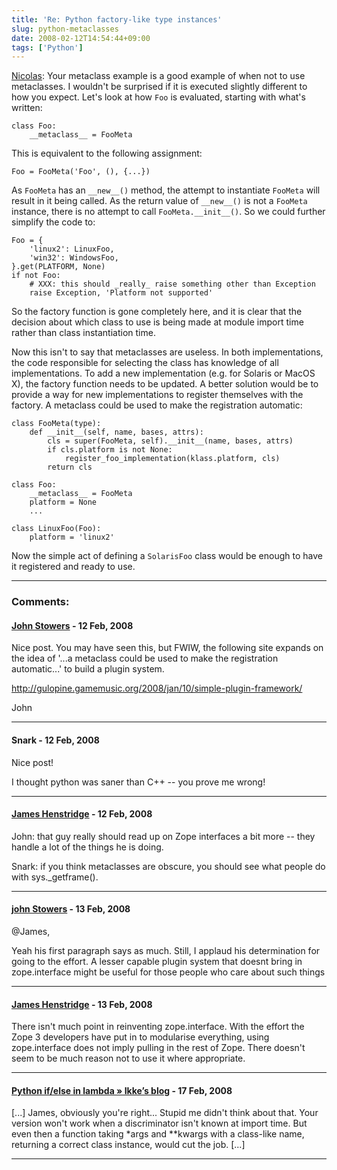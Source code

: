 ```yaml
---
title: 'Re: Python factory-like type instances'
slug: python-metaclasses
date: 2008-02-12T14:54:44+09:00
tags: ['Python']
---
```


[Nicolas](http://eikke.com/python-factory-like-type-instances/ "Python factory-like type instances"):
Your metaclass example is a good example of when not to use metaclasses.
I wouldn\'t be surprised if it is executed slightly different to how you
expect. Let\'s look at how `Foo` is evaluated, starting with what\'s
written:

    class Foo:
        __metaclass__ = FooMeta

This is equivalent to the following assignment:

    Foo = FooMeta('Foo', (), {...})

As `FooMeta` has an `__new__()` method, the attempt to instantiate
`FooMeta` will result in it being called. As the return value of
`__new__()` is not a `FooMeta` instance, there is no attempt to call
`FooMeta.__init__()`. So we could further simplify the code to:

    Foo = {
        'linux2': LinuxFoo,
        'win32': WindowsFoo,
    }.get(PLATFORM, None)
    if not Foo:
        # XXX: this should _really_ raise something other than Exception
        raise Exception, 'Platform not supported'

So the factory function is gone completely here, and it is clear that
the decision about which class to use is being made at module import
time rather than class instantiation time.

Now this isn\'t to say that metaclasses are useless. In both
implementations, the code responsible for selecting the class has
knowledge of all implementations. To add a new implementation (e.g. for
Solaris or MacOS X), the factory function needs to be updated. A better
solution would be to provide a way for new implementations to register
themselves with the factory. A metaclass could be used to make the
registration automatic:

    class FooMeta(type):
        def __init__(self, name, bases, attrs):
            cls = super(FooMeta, self).__init__(name, bases, attrs)
            if cls.platform is not None:
                register_foo_implementation(klass.platform, cls)
            return cls

    class Foo:
        __metaclass__ = FooMeta
        platform = None
        ...

    class LinuxFoo(Foo):
        platform = 'linux2'

Now the simple act of defining a `SolarisFoo` class would be enough to
have it registered and ready to use.

---
### Comments:
#### [John Stowers](http://www.johnstowers.co.nz) - <time datetime="2008-02-12 14:42:42">12 Feb, 2008</time>

Nice post. You may have seen this, but FWIW, the following site expands
on the idea of \'\...a metaclass could be used to make the registration
automatic\...\' to build a plugin system.

http://gulopine.gamemusic.org/2008/jan/10/simple-plugin-framework/

John

---
#### Snark - <time datetime="2008-02-12 15:50:06">12 Feb, 2008</time>

Nice post!

I thought python was saner than C++ \-- you prove me wrong!

---
#### [James Henstridge](http://blogs.gnome.org/jamesh/) - <time datetime="2008-02-12 21:13:58">12 Feb, 2008</time>

John: that guy really should read up on Zope interfaces a bit more \--
they handle a lot of the things he is doing.

Snark: if you think metaclasses are obscure, you should see what people
do with sys.\_getframe().

---
#### [john Stowers](http://www.johnstowers.co.nz) - <time datetime="2008-02-13 08:47:48">13 Feb, 2008</time>

\@James,

Yeah his first paragraph says as much. Still, I applaud his
determination for going to the effort. A lesser capable plugin system
that doesnt bring in zope.interface might be useful for those people who
care about such things

---
#### [James Henstridge](http://blogs.gnome.org/jamesh/) - <time datetime="2008-02-13 10:39:14">13 Feb, 2008</time>

There isn\'t much point in reinventing zope.interface. With the effort
the Zope 3 developers have put in to modularise everything, using
zope.interface does not imply pulling in the rest of Zope. There
doesn\'t seem to be much reason not to use it where appropriate.

---
#### [Python if/else in lambda &raquo; Ikke&#8217;s blog](http://eikke.com/python-ifelse-in-lambda/) - <time datetime="2008-02-17 05:47:24">17 Feb, 2008</time>

\[\...\] James, obviously you're right... Stupid me didn't think about
that. Your version won't work when a discriminator isn't known at import
time. But even then a function taking \*args and \*\*kwargs with a
class-like name, returning a correct class instance, would cut the job.
\[\...\]

---
